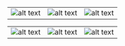||||
|:---:|:---:|:---:|
| ![alt text](https://github.com/satetbr/unibe-app/assets/156530052/7c1dc232-1554-47d8-9408-be912bc04126) | ![alt text](https://github.com/satetbr/unibe-app/assets/156530052/1e610a79-0df1-4c6f-82e5-11d3bdb5aa21) | ![alt text](https://github.com/satetbr/unibe-app/assets/156530052/5c489b09-353b-4b0b-9dd3-9f78efe4823a) |

||||
|:---:|:---:|:---:|
| ![alt text](https://github.com/satetbr/unibe-app/assets/156530052/cbe10262-e3fd-4dd4-a721-49cae9e396b5) | ![alt text](https://github.com/satetbr/unibe-app/assets/156530052/db3873a3-3afe-42be-b62c-4ac2b4e425ae) | ![alt text](https://github.com/satetbr/unibe-app/assets/156530052/22d5441b-7030-422f-a172-523c6e61dc56) |
